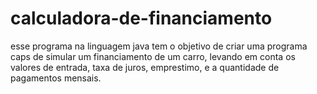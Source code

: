 # calculadora-de-financiamento
esse programa na linguagem java tem o objetivo de criar uma programa caps de simular um financiamento de um carro, levando em conta os valores de entrada, taxa de juros, emprestimo, e a quantidade de pagamentos mensais.
